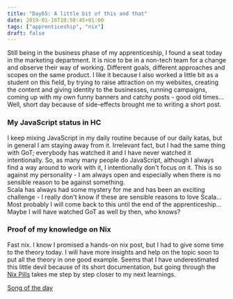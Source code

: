 ```yaml
---
title: "Day65: A little bit of this and that"
date: 2019-01-16T10:58:45+01:00
tags: ["apprenticeship", "nix"]
draft: false
---
```


Still being in the business phase of my apprenticeship, I found a seat today in the marketing department. It is nice to be in a non-tech team for a change and observe their way of working. Different goals, different approaches and scopes on the same product. I like it because I also worked a little bit as a student on this field, by trying to raise attraction on my websites, creating the content and giving identity to the businesses, running campaigns, coming up with my own funny banners and catchy posts - good old times...  Well, short day because of side-effects brought me to writing a short post.

### My JavaScript status in HC   

I keep mixing JavaScript in my daily routine because of our daily katas, but in general I am staying away from it. Irrelevant fact, but I had the same thing with GoT; everybody has watched it and I have never watched it intentionally. So, as many many people do JavaScript, although I always find a way around to work with it, I intentionally don't focus on it. This is so against my personality - I am always open and especially when there is no sensible reason to be against something.   
Scala has always had some mystery for me and has been an exciting challenge - I really don't know if these are sensible reasons to love Scala...
Most probably I will come back to this until the end of the apprenticeship... Maybe I  will have watched GoT as well by then, who knows?  

### Proof of my knowledge on Nix

Fast nix. I know I promised a hands-on nix post, but I had to give some time to the theory today. I will have more insights and help on the topic soon to put all the theory in one good example. Seems that I have underestimated this little devil because of its short documentation, but going through the [Nix Pills](https://nixos.org/nixos/nix-pills) takes me step by step closer to my next learnings.

[Song of the day](https://www.youtube.com/watch?v=jhgJV0Pg54Y)

